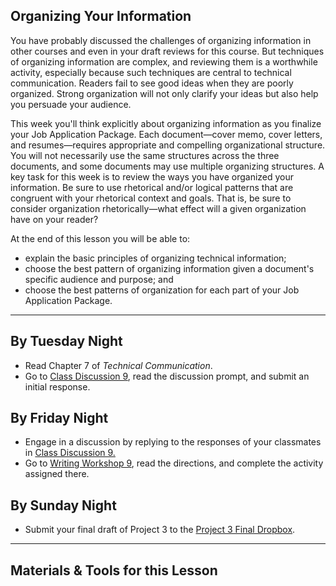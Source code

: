 ## Organizing Your Information

You have probably discussed the challenges of organizing information in other courses and even in your draft reviews for this course. But techniques of organizing information are complex, and reviewing them is a worthwhile activity, especially because such techniques are central to technical communication. Readers fail to see good ideas when they are poorly organized. Strong organization will not only clarify your ideas but also help you persuade your audience.

This week you'll think explicitly about organizing information as you finalize your Job Application Package. Each document&mdash;cover memo, cover letters, and resumes&mdash;requires appropriate and compelling organizational structure. You will not necessarily use the same structures across the three documents, and some documents may use multiple organizing structures. A key task for this week is to review the ways you have organized your information. Be sure to use rhetorical and/or logical patterns that are congruent with your rhetorical context and goals. That is, be sure to consider organization rhetorically&mdash;what effect will a given organization have on your reader?

At the end of this lesson you will be able to:

* explain the basic principles of organizing technical information;
* choose the best pattern of organizing information given a document's specific audience and purpose; and
* choose the best patterns of organization for each part of your Job Application Package.

---

## By Tuesday Night

* Read Chapter 7 of _Technical Communication_.
* Go to [Class Discussion 9][1], read the discussion prompt, and submit an initial response.

## By Friday Night

* Engage in a discussion by replying to the responses of your classmates in [Class Discussion 9.][1]
* Go to [Writing Workshop 9][2], read the directions, and complete the activity assigned there.

## By Sunday Night

* Submit your final draft of Project 3 to the [Project 3 Final Dropbox][3].

---

## Materials & Tools for this Lesson

[1]: /section/content/default.asp?WCI=Goto&WCU=CRSCNT&MATCH=Class+Discussion+9
[2]: /section/content/default.asp?WCI=Goto&WCU=CRSCNT&MATCH=Writing+Workshop+9
[3]: /section/content/default.asp?WCI=Goto&WCU=CRSCNT&MATCH=Project+3+Final+Dropbox

